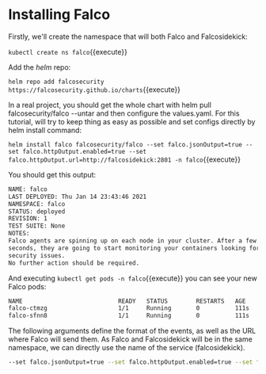 # Installing Falco

Firstly, we'll create the namespace that will both Falco and Falcosidekick:

`kubectl create ns falco`{{execute}}

Add the *helm* repo:

`helm repo add falcosecurity https://falcosecurity.github.io/charts`{{execute}}

In a real project, you should get the whole chart with helm pull falcosecurity/falco --untar and then configure the values.yaml. For this tutorial, will try to keep thing as easy as possible and set configs directly by helm install command:

`helm install falco falcosecurity/falco --set falco.jsonOutput=true --set falco.httpOutput.enabled=true --set falco.httpOutput.url=http://falcosidekick:2801 -n falco`{{execute}}

You should get this output:

```bash
NAME: falco
LAST DEPLOYED: Thu Jan 14 23:43:46 2021
NAMESPACE: falco
STATUS: deployed
REVISION: 1
TEST SUITE: None
NOTES:
Falco agents are spinning up on each node in your cluster. After a few
seconds, they are going to start monitoring your containers looking for
security issues.
No further action should be required.
```

And executing `kubectl get pods -n falco`{{execute}} you can see your new Falco pods:

```bash
NAME                           READY   STATUS        RESTARTS   AGE
falco-ctmzg                    1/1     Running       0          111s
falco-sfnn8                    1/1     Running       0          111s
```

The following arguments define the format of the events, as well as the URL where Falco will send them. As Falco and Falcosidekick will be in the same namespace, we can directly use the name of the service (falcosidekick).

```bash
--set falco.jsonOutput=true --set falco.httpOutput.enabled=true --set falco.httpOutput.url=http://falcosidekick:2801 
```
